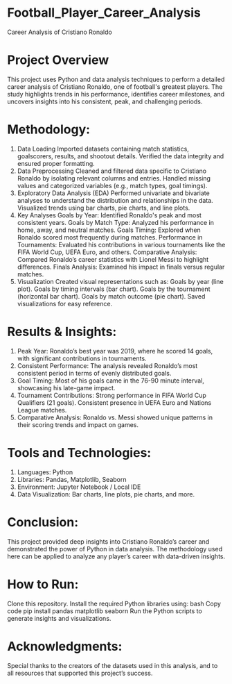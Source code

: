 # Football_Player_Career_Analysis
Career Analysis of Cristiano Ronaldo

# Project Overview

This project uses Python and data analysis techniques to perform a detailed career analysis of Cristiano Ronaldo, one of football's greatest players. The study highlights trends in his performance, identifies career milestones, and uncovers insights into his consistent, peak, and challenging periods.

# Methodology:

1. Data Loading
   Imported datasets containing match statistics, goalscorers, results, and shootout details.
   Verified the data integrity and ensured proper formatting.
2. Data Preprocessing
   Cleaned and filtered data specific to Cristiano Ronaldo by isolating relevant columns and entries.
   Handled missing values and categorized variables (e.g., match types, goal timings).
3. Exploratory Data Analysis (EDA)
   Performed univariate and bivariate analyses to understand the distribution and relationships in the data.
   Visualized trends using bar charts, pie charts, and line plots.
4. Key Analyses
   Goals by Year: Identified Ronaldo's peak and most consistent years.
   Goals by Match Type: Analyzed his performance in home, away, and neutral matches.
   Goals Timing: Explored when Ronaldo scored most frequently during matches.
   Performance in Tournaments: Evaluated his contributions in various tournaments like the FIFA World Cup, UEFA Euro, and others.
   Comparative Analysis: Compared Ronaldo’s career statistics with Lionel Messi to highlight differences.
   Finals Analysis: Examined his impact in finals versus regular matches.
5. Visualization
   Created visual representations such as:
   Goals by year (line plot).
   Goals by timing intervals (bar chart).
   Goals by the tournament (horizontal bar chart).
   Goals by match outcome (pie chart).
   Saved visualizations for easy reference.

# Results & Insights:

1. Peak Year: Ronaldo’s best year was 2019, where he scored 14 goals, with significant contributions in tournaments.
2. Consistent Performance: The analysis revealed Ronaldo’s most consistent period in terms of evenly distributed goals.
3. Goal Timing: Most of his goals came in the 76-90 minute interval, showcasing his late-game impact.
4. Tournament Contributions:
   Strong performance in FIFA World Cup Qualifiers (21 goals).
   Consistent presence in UEFA Euro and Nations League matches.
5. Comparative Analysis:
   Ronaldo vs. Messi showed unique patterns in their scoring trends and impact on games.

# Tools and Technologies:

1. Languages: Python
2. Libraries: Pandas, Matplotlib, Seaborn
3. Environment: Jupyter Notebook / Local IDE
4. Data Visualization: Bar charts, line plots, pie charts, and more.

# Conclusion:

This project provided deep insights into Cristiano Ronaldo’s career and demonstrated the power of Python in data analysis. The methodology used here can be applied to analyze any player’s career with data-driven insights.

# How to Run:
Clone this repository.
Install the required Python libraries using:
bash
Copy code
pip install pandas matplotlib seaborn
Run the Python scripts to generate insights and visualizations.

# Acknowledgments:

Special thanks to the creators of the datasets used in this analysis, and to all resources that supported this project’s success.
